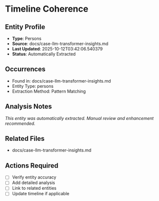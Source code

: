 # Timeline Coherence

## Entity Profile
- **Type**: Persons
- **Source**: docs/case-llm-transformer-insights.md
- **Last Updated**: 2025-10-12T03:42:06.540379
- **Status**: Automatically Extracted

## Occurrences
- Found in: docs/case-llm-transformer-insights.md
- Entity Type: persons
- Extraction Method: Pattern Matching

## Analysis Notes
*This entity was automatically extracted. Manual review and enhancement recommended.*

## Related Files
- docs/case-llm-transformer-insights.md

## Actions Required
- [ ] Verify entity accuracy
- [ ] Add detailed analysis
- [ ] Link to related entities
- [ ] Update timeline if applicable
